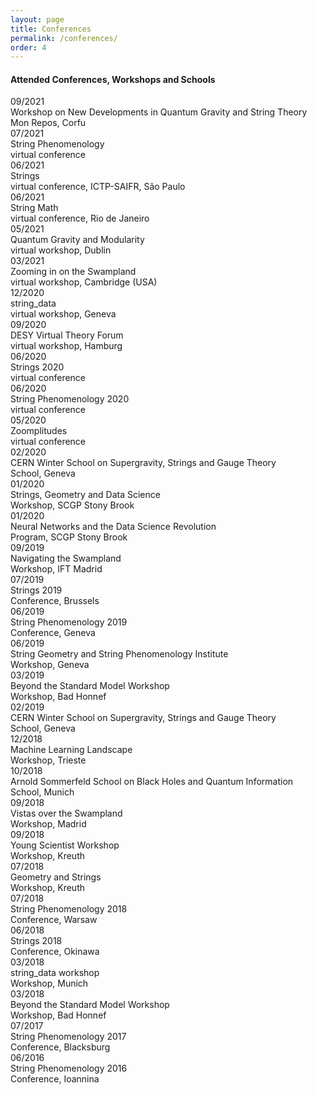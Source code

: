 ```yaml
---
layout: page
title: Conferences
permalink: /conferences/
order: 4
---
```


<div class="container">
<h4>Attended Conferences, Workshops and Schools</h4>
    <div class="row event mb-3">
        <div class="col-md-2 text-nowrap date">
            09/2021
        </div>
        <div class="col-sm eventinfo">
            <div class="container">
                <div class="row fw-bold title">
                    Workshop on New Developments in Quantum Gravity and String Theory
                </div>
                <div class="row venue">
                    Mon Repos, Corfu
                </div>
                <div class="row weblinks">
                </div>
            </div>
        </div>
    </div>
    <div class="row event mb-3">
        <div class="col-md-2 text-nowrap date">
            07/2021
        </div>
        <div class="col-sm eventinfo">
            <div class="container">
                <div class="row fw-bold title">
                    String Phenomenology
                </div>
                <div class="row venue">
                    virtual conference
                </div>
                <div class="row weblinks">
                </div>
            </div>
        </div>
    </div>
    <div class="row event mb-3">
        <div class="col-md-2 text-nowrap date">
            06/2021
        </div>
        <div class="col-sm eventinfo">
            <div class="container">
                <div class="row fw-bold title">
                    Strings
                </div>
                <div class="row venue">
                    virtual conference, ICTP-SAIFR, São Paulo
                </div>
                <div class="row weblinks">
                </div>
            </div>
        </div>
    </div>
    <div class="row event mb-3">
        <div class="col-md-2 text-nowrap date">
            06/2021
        </div>
        <div class="col-sm eventinfo">
            <div class="container">
                <div class="row fw-bold title">
                    String Math
                </div>
                <div class="row venue">
                    virtual conference, Rio de Janeiro
                </div>
                <div class="row weblinks">
                </div>
            </div>
        </div>
    </div>
    <div class="row event mb-3">
        <div class="col-md-2 text-nowrap date">
            05/2021
        </div>
        <div class="col-sm eventinfo">
            <div class="container">
                <div class="row fw-bold title">
                    Quantum Gravity and Modularity
                </div>
                <div class="row venue">
                    virtual workshop, Dublin
                </div>
                <div class="row weblinks">
                </div>
            </div>
        </div>
    </div>
    <div class="row event mb-3">
        <div class="col-md-2 text-nowrap date">
            03/2021
        </div>
        <div class="col-sm eventinfo">
            <div class="container">
                <div class="row fw-bold title">
                    Zooming in on the Swampland
                </div>
                <div class="row venue">
                    virtual workshop, Cambridge (USA)
                </div>
                <div class="row weblinks">
                </div>
            </div>
        </div>
    </div>
    <div class="row event mb-3">
        <div class="col-md-2 text-nowrap date">
            12/2020
        </div>
        <div class="col-sm eventinfo">
            <div class="container">
                <div class="row fw-bold title">
                    string_data
                </div>
                <div class="row venue">
                    virtual workshop, Geneva
                </div>
                <div class="row weblinks">
                </div>
            </div>
        </div>
    </div>
    <div class="row event mb-3">
        <div class="col-md-2 text-nowrap date">
            09/2020
        </div>
        <div class="col-sm eventinfo">
            <div class="container">
                <div class="row fw-bold title">
                    DESY Virtual Theory Forum
                </div>
                <div class="row venue">
                    virtual workshop, Hamburg
                </div>
                <div class="row weblinks">
                </div>
            </div>
        </div>
    </div>
    <div class="row event mb-3">
        <div class="col-md-2 text-nowrap date">
            06/2020
        </div>
        <div class="col-sm eventinfo">
            <div class="container">
                <div class="row fw-bold title">
                    Strings 2020
                </div>
                <div class="row venue">
                    virtual conference
                </div>
                <div class="row weblinks">
                </div>
            </div>
        </div>
    </div>
    <div class="row event mb-3">
        <div class="col-md-2 text-nowrap date">
            06/2020
        </div>
        <div class="col-sm eventinfo">
            <div class="container">
                <div class="row fw-bold title">
                    String Phenomenology 2020
                </div>
                <div class="row venue">
                    virtual conference
                </div>
                <div class="row weblinks">
                </div>
            </div>
        </div>
    </div>
    <div class="row event mb-3">
        <div class="col-md-2 text-nowrap date">
            05/2020
        </div>
        <div class="col-sm eventinfo">
            <div class="container">
                <div class="row fw-bold title">
                    Zoomplitudes
                </div>
                <div class="row venue">
                    virtual conference
                </div>
                <div class="row weblinks">
                </div>
            </div>
        </div>
    </div>
    <div class="row event mb-3">
        <div class="col-md-2 text-nowrap date">
            02/2020
        </div>
        <div class="col-sm eventinfo">
            <div class="container">
                <div class="row fw-bold title">
                    CERN Winter School on Supergravity, Strings and Gauge Theory
                </div>
                <div class="row venue">
                    School, Geneva
                </div>
                <div class="row weblinks">
                </div>
            </div>
        </div>
    </div>
    <div class="row event mb-3">
        <div class="col-md-2 text-nowrap date">
            01/2020
        </div>
        <div class="col-sm eventinfo">
            <div class="container">
                <div class="row fw-bold title">
                    Strings, Geometry and Data Science
                </div>
                <div class="row venue">
                    Workshop, SCGP Stony Brook
                </div>
                <div class="row weblinks">
                </div>
            </div>
        </div>
    </div>
    <div class="row event mb-3">
        <div class="col-md-2 text-nowrap date">
            01/2020
        </div>
        <div class="col-sm eventinfo">
            <div class="container">
                <div class="row fw-bold title">
                    Neural Networks and the Data Science Revolution
                </div>
                <div class="row venue">
                    Program, SCGP Stony Brook
                </div>
                <div class="row weblinks">
                </div>
            </div>
        </div>
    </div>
    <div class="row event mb-3">
        <div class="col-md-2 text-nowrap date">
            09/2019
        </div>
        <div class="col-sm eventinfo">
            <div class="container">
                <div class="row fw-bold title">
                    Navigating the Swampland
                </div>
                <div class="row venue">
                    Workshop, IFT Madrid
                </div>
                <div class="row weblinks">
                </div>
            </div>
        </div>
    </div>
    <div class="row event mb-3">
        <div class="col-md-2 text-nowrap date">
            07/2019
        </div>
        <div class="col-sm eventinfo">
            <div class="container">
                <div class="row fw-bold title">
                    Strings 2019
                </div>
                <div class="row venue">
                    Conference, Brussels
                </div>
                <div class="row weblinks">
                </div>
            </div>
        </div>
    </div>
    <div class="row event mb-3">
        <div class="col-md-2 text-nowrap date">
            06/2019
        </div>
        <div class="col-sm eventinfo">
            <div class="container">
                <div class="row fw-bold title">
                    String Phenomenology 2019
                </div>
                <div class="row venue">
                    Conference, Geneva
                </div>
                <div class="row weblinks">
                </div>
            </div>
        </div>
    </div>
    <div class="row event mb-3">
        <div class="col-md-2 text-nowrap date">
            06/2019
        </div>
        <div class="col-sm eventinfo">
            <div class="container">
                <div class="row fw-bold title">
                    String Geometry and String Phenomenology Institute
                </div>
                <div class="row venue">
                    Workshop, Geneva
                </div>
                <div class="row weblinks">
                </div>
            </div>
        </div>
    </div>
    <div class="row event mb-3">
        <div class="col-md-2 text-nowrap date">
            03/2019
        </div>
        <div class="col-sm eventinfo">
            <div class="container">
                <div class="row fw-bold title">
                    Beyond the Standard Model Workshop
                </div>
                <div class="row venue">
                    Workshop, Bad Honnef
                </div>
                <div class="row weblinks">
                </div>
            </div>
        </div>
    </div>
    <div class="row event mb-3">
        <div class="col-md-2 text-nowrap date">
            02/2019
        </div>
        <div class="col-sm eventinfo">
            <div class="container">
                <div class="row fw-bold title">
                    CERN Winter School on Supergravity, Strings and Gauge Theory
                </div>
                <div class="row venue">
                    School, Geneva
                </div>
                <div class="row weblinks">
                </div>
            </div>
        </div>
    </div>
    <div class="row event mb-3">
        <div class="col-md-2 text-nowrap date">
            12/2018
        </div>
        <div class="col-sm eventinfo">
            <div class="container">
                <div class="row fw-bold title">
                    Machine Learning Landscape
                </div>
                <div class="row venue">
                    Workshop, Trieste
                </div>
                <div class="row weblinks">
                </div>
            </div>
        </div>
    </div>
    <div class="row event mb-3">
        <div class="col-md-2 text-nowrap date">
            10/2018
        </div>
        <div class="col-sm eventinfo">
            <div class="container">
                <div class="row fw-bold title">
                    Arnold Sommerfeld School on Black Holes and Quantum Information
                </div>
                <div class="row venue">
                    School, Munich
                </div>
                <div class="row weblinks">
                </div>
            </div>
        </div>
    </div>
    <div class="row event mb-3">
        <div class="col-md-2 text-nowrap date">
            09/2018
        </div>
        <div class="col-sm eventinfo">
            <div class="container">
                <div class="row fw-bold title">
                    Vistas over the Swampland
                </div>
                <div class="row venue">
                    Workshop, Madrid
                </div>
                <div class="row weblinks">
                </div>
            </div>
        </div>
    </div>
    <div class="row event mb-3">
        <div class="col-md-2 text-nowrap date">
            09/2018
        </div>
        <div class="col-sm eventinfo">
            <div class="container">
                <div class="row fw-bold title">
                    Young Scientist Workshop
                </div>
                <div class="row venue">
                    Workshop, Kreuth
                </div>
                <div class="row weblinks">
                </div>
            </div>
        </div>
    </div>
    <div class="row event mb-3">
        <div class="col-md-2 text-nowrap date">
            07/2018
        </div>
        <div class="col-sm eventinfo">
            <div class="container">
                <div class="row fw-bold title">
                    Geometry and Strings
                </div>
                <div class="row venue">
                    Workshop, Kreuth
                </div>
                <div class="row weblinks">
                </div>
            </div>
        </div>
    </div>
    <div class="row event mb-3">
        <div class="col-md-2 text-nowrap date">
            07/2018
        </div>
        <div class="col-sm eventinfo">
            <div class="container">
                <div class="row fw-bold title">
                    String Phenomenology 2018
                </div>
                <div class="row venue">
                    Conference, Warsaw
                </div>
                <div class="row weblinks">
                </div>
            </div>
        </div>
    </div>
    <div class="row event mb-3">
        <div class="col-md-2 text-nowrap date">
            06/2018
        </div>
        <div class="col-sm eventinfo">
            <div class="container">
                <div class="row fw-bold title">
                    Strings 2018
                </div>
                <div class="row venue">
                    Conference, Okinawa
                </div>
                <div class="row weblinks">
                </div>
            </div>
        </div>
    </div>
    <div class="row event mb-3">
        <div class="col-md-2 text-nowrap date">
            03/2018
        </div>
        <div class="col-sm eventinfo">
            <div class="container">
                <div class="row fw-bold title">
                    string_data workshop
                </div>
                <div class="row venue">
                    Workshop, Munich
                </div>
                <div class="row weblinks">
                </div>
            </div>
        </div>
    </div>
    <div class="row event mb-3">
        <div class="col-md-2 text-nowrap date">
            03/2018
        </div>
        <div class="col-sm eventinfo">
            <div class="container">
                <div class="row fw-bold title">
                    Beyond the Standard Model Workshop
                </div>
                <div class="row venue">
                    Workshop, Bad Honnef
                </div>
                <div class="row weblinks">
                </div>
            </div>
        </div>
    </div>
    <div class="row event mb-3">
        <div class="col-md-2 text-nowrap date">
            07/2017
        </div>
        <div class="col-sm eventinfo">
            <div class="container">
                <div class="row fw-bold title">
                    String Phenomenology 2017
                </div>
                <div class="row venue">
                    Conference, Blacksburg
                </div>
                <div class="row weblinks">
                </div>
            </div>
        </div>
    </div>
    <div class="row event mb-3">
        <div class="col-md-2 text-nowrap date">
            06/2016
        </div>
        <div class="col-sm eventinfo">
            <div class="container">
                <div class="row fw-bold title">
                    String Phenomenology 2016
                </div>
                <div class="row venue">
                    Conference, Ioannina
                </div>
                <div class="row weblinks">
                </div>
            </div>
        </div>
    </div>
</div>
